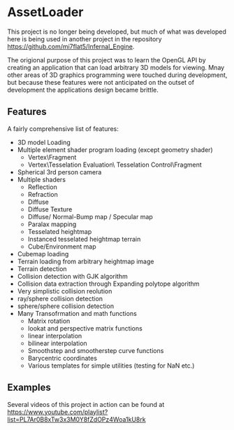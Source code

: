 # AssetLoader
This project is no longer being developed, but much of what was developed here is being used in another project in the repository https://github.com/mi7flat5/Infernal_Engine.

The origional purpose of this project was to learn the OpenGL API by creating an application that can load arbitrary 3D models for viewing. Mnay other areas of 3D graphics programming were touched during development, but because these features were not anticipated on the outset of development the applications design became brittle. 

## Features
A fairly comprehensive list of features:
* 3D model Loading
* Multiple element shader program loading (except geometry shader)
    * Vertex\Fragment
    * Vertex\Tesselation Evaluation\ Tesselation Control\Fragment
* Spherical 3rd person camera
* Multiple shaders
    * Reflection
    * Refraction
    * Diffuse
    * Diffuse Texture
    * Diffuse/ Normal-Bump map / Specular map
    * Paralax mapping
    * Tesselated heightmap
    * Instanced tesselated heightmap terrain 
    * Cube/Environment map
* Cubemap loading
* Terrain loading from arbitrary heightmap image
* Terrain detection
* Collision detection with GJK algorithm
* Collision data extraction through Expanding polytope algorithm
* Very simplistic collision reolution
* ray/sphere collision detection
* sphere/sphere collision detection
* Many Transofrmation and math functions
    * Matrix rotation
    * lookat and perspective matrix functions
    * linear interpolation
    * bilinear interpolation
    * Smoothstep and smootherstep curve functions
    * Barycentric coordinates 
    * Various templates for simple utilities (testing for NaN etc.)

## Examples

Several videos of this project in action can be found at https://www.youtube.com/playlist?list=PL7Ar0B8xTw3x3M0Y8fZdOPz4Woa1kU8rk
    